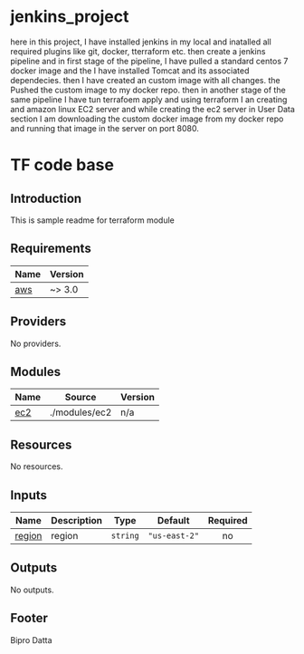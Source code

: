 # jenkins_project

here in this project, I have installed jenkins in my local and inatalled all required plugins like git, docker, tterraform etc. then create a jenkins pipeline and in first stage of the pipeline, I have pulled a standard centos 7 docker image and the I have installed Tomcat and its associated dependecies. then I have created an custom image with all changes. the Pushed the custom image to my docker repo. then in another stage of the same pipeline I have tun terrafoem apply and using terraform I an creating and amazon linux EC2 server and while creating the ec2 server in User Data section I am downloading the custom docker image from my docker repo and running that image in the server on port 8080.

# TF code base
## Introduction
This is sample readme for terraform module
<!-- BEGIN_AUTOMATED_TF_DOCS_BLOCK -->
## Requirements

| Name | Version |
|------|---------|
| <a name="requirement_aws"></a> [aws](#requirement\_aws) | ~> 3.0 |

## Providers

No providers.

## Modules

| Name | Source | Version |
|------|--------|---------|
| <a name="module_ec2"></a> [ec2](#module\_ec2) | ./modules/ec2 | n/a |

## Resources

No resources.

## Inputs

| Name | Description | Type | Default | Required |
|------|-------------|------|---------|:--------:|
| <a name="input_region"></a> [region](#input\_region) | region | `string` | `"us-east-2"` | no |

## Outputs

No outputs.
<!-- END_AUTOMATED_TF_DOCS_BLOCK -->
## Footer
Bipro Datta
